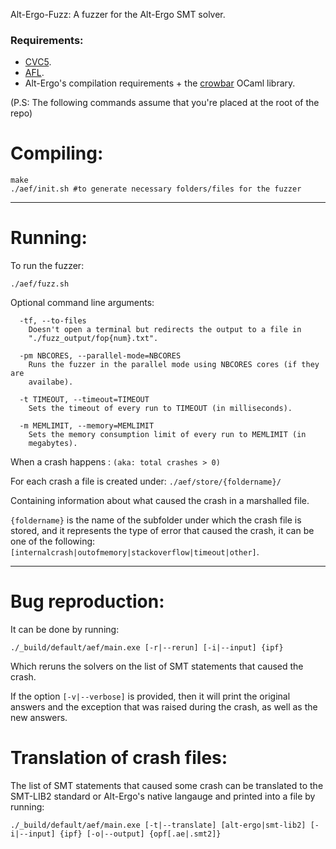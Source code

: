 
Alt-Ergo-Fuzz: A fuzzer for the Alt-Ergo SMT solver.

### Requirements:
  - [CVC5](https://github.com/cvc5/cvc5).
  - [AFL](https://github.com/google/AFL).
  - Alt-Ergo's compilation requirements + the [crowbar](https://github.com/stedolan/crowbar) OCaml library.

(P.S: The following commands assume that you're placed at the root of the repo)

# Compiling:
```
make
./aef/init.sh #to generate necessary folders/files for the fuzzer
```
---
# Running:
To run the fuzzer:
```
./aef/fuzz.sh
```
Optional command line arguments:
```
  -tf, --to-files
    Doesn't open a terminal but redirects the output to a file in
    "./fuzz_output/fop{num}.txt".

  -pm NBCORES, --parallel-mode=NBCORES
    Runs the fuzzer in the parallel mode using NBCORES cores (if they are
    availabe).

  -t TIMEOUT, --timeout=TIMEOUT
    Sets the timeout of every run to TIMEOUT (in milliseconds).

  -m MEMLIMIT, --memory=MEMLIMIT
    Sets the memory consumption limit of every run to MEMLIMIT (in
    megabytes).

```

When a crash happens : ```(aka: total crashes > 0)```

For each crash a file is created under: ```./aef/store/{foldername}/```

Containing information about what caused the crash in a marshalled file.

```{foldername}``` is the name of the subfolder under which the crash file is stored, and it represents the type of error that caused the crash, it can be one of the following: ```[internalcrash|outofmemory|stackoverflow|timeout|other]```.

---

# Bug reproduction:

It can be done by running:

```
./_build/default/aef/main.exe [-r|--rerun] [-i|--input] {ipf}
```
Which reruns the solvers on the list of SMT statements that caused the crash.

If the option ```[-v|--verbose]``` is provided, then it will print the original answers and the exception that was raised during the crash, as well as the new answers.

# Translation of crash files:

The list of SMT statements that caused some crash can be translated to the
SMT-LIB2 standard or Alt-Ergo's native langauge and printed into a file by
running:
```
./_build/default/aef/main.exe [-t|--translate] [alt-ergo|smt-lib2] [-i|--input] {ipf} [-o|--output] {opf[.ae|.smt2]}
```
